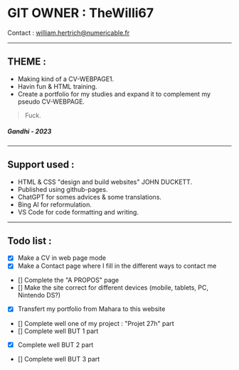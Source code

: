 # GIT OWNER : TheWilli67
Contact : william.hertrich@numericable.fr

---
## THEME :
- Making kind of a CV-WEBPAGE1.
- Havin fun & HTML training.
- Create a portfolio for my studies and expand it to complement my pseudo CV-WEBPAGE.
> Fuck.
##### Gandhi - 2023

---
## Support used : 
- HTML & CSS "design and build websites" JOHN DUCKETT.
- Published using github-pages.
- ChatGPT for somes advices & some translations.
- Bing AI for reformulation.
- VS Code for code formatting and writing. 

---
## Todo list : 
- [x] Make a CV in web page mode
- [x] Make a Contact page where I fill in the different ways to contact me 
- [] Complete the "A PROPOS" page
- [] Make the site correct for different devices (mobile, tablets, PC, Nintendo DS?)
- [x] Transfert my portfolio from Mahara to this website
- [] Complete well one of my project : "Projet 27h" part
- [] Complete well BUT 1 part
- [x] Complete well BUT 2 part
- [] Complete well BUT 3 part